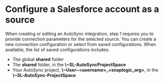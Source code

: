 # Configure a Salesforce account as a source

When creating or editing an AutoSync integration, step 1 requires you to provide connection parameters for the selected source. You can create a new connection configuration or select from saved configurations. When available, the list of saved configurations includes:

-   The global **shared** folder
-   The **shared** folder, in the **\\~SL-AutoSyncProjectSpace**
-   Your AutoSync project, **\\~User~<username\>\_<snaplogic\_org\>**, in the **\\~SL-AutoSync-ProjectSpace**

